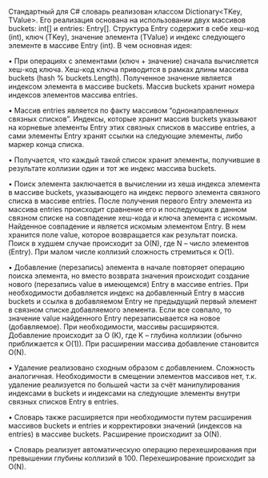 ﻿Стандартный для C# словарь реализован классом Dictionary<TKey,  TValue>. Его реализация основана на использовании двух массивов buckets: int[] и entries: Entry[]. Структура Entry содержит в себе хеш-код (int), ключ (TKey), значение элемента (TValue) и индекс следующего элементе в массиве Entry (int). В чем основная идея:

• При операциях с элементами (ключ + значение) сначала вычисляется хеш-код ключа. Хеш-код ключа приводится в рамках длины массива buckets (hash % buckets.Length). Полученное значение является индексом элемента в массиве buckets. Массив buckets хранит номера индексов элементов массива entries.

• Массив entries является по факту массивом “однонаправленных связных списков”. Индексы, которые хранит массив buckets указывают на корневые элементы Entry этих связных списков в массиве entries, а сами элементы Entry хранят ссылки на следующие элементы, либо маркер конца списка.

• Получается, что каждый такой список хранит элементы, получившие в результате коллизии один и тот же индекс массива buckets.


• Поиск элемента заключается в вычислении из хеша индекса элемента в массиве buckets, указывающего на индекс первого элемента связного списка в массиве entries. После получения первого Entry элемента из массива entries происходит сравнение его и последующих в данном связном списке на совпадение хеш-кода и ключа элемента с искомым.
Найденное совпадение и является искомым элементом Entry. В нем хранится поле value, которое возвращается как результат поиска.
Поиск в худшем случае происходит за O(N), где N – число элементов (Entry). При малом числе коллизий сложность стремиться к O(1).


• Добавление (перезапись) элемента в начале повторяет операцию поиска элемента, но вместо возврата значения происходит создание нового (перезапись value в имеющемся) Entry в массиве entries. При необходимости добавляется индекс на добавленный Entry в массив buckets и ссылка в добавляемом Entry не предыдущий первый элемент в связном списке.добавляемого элемента. Если все совпало, то значение value найденного Entry перезаписывается на новое (добавляемое). При необходимости, массивы расширяются.
Добавление происходит за O (K), где K – глубина коллизии (обычно приближается к O(1)). При расширении массива добавление становится O(N).


• Удаление реализовано сходным образом с добавлением. Сложность аналогичная. Необходимости в смещении элементов массивов нет, т.к. удаление реализуется по большей части за счёт манипулирования индексами в buckets и индексами на следующие элементы внутри связных списков Entry в entries.


• Словарь также расширяется при необходимости путем расширения массивов buckets и entries и корректировки значений (индексов на entries) в массиве buckets. Расширение происходиит за O(N).


• Словарь реализует автоматическую операцию перехеширования при превышении глубины коллизий в 100. Перехеширование происходит за O(N).
